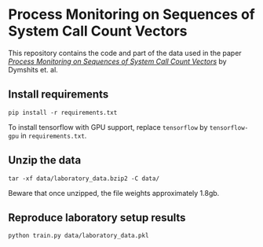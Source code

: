 # Process Monitoring on Sequences of System Call Count Vectors

This repository contains the code and part of the data used in the paper *[Process Monitoring on Sequences of System Call Count Vectors](https://arxiv.org/abs/1707.03821)* by Dymshits et. al.

## Install requirements

`pip install -r requirements.txt`

To install tensorflow with GPU support, replace `tensorflow` by `tensorflow-gpu` in `requirements.txt`.

## Unzip the data

`tar -xf data/laboratory_data.bzip2 -C data/`

Beware that once unzipped, the file weights approximately 1.8gb.

## Reproduce laboratory setup results

`python train.py data/laboratory_data.pkl`
